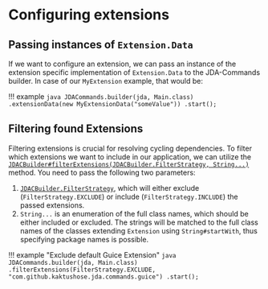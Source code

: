 # Configuring extensions

## Passing instances of `Extension.Data`
If we want to configure an extension, we can pass an instance of the extension specific implementation of `Extension.Data`
to the JDA-Commands builder. In case of our `MyExtension` example, that would be:

!!! example
    ```java
    JDACommands.builder(jda, Main.class)
       .extensionData(new MyExtensionData("someValue"))
       .start();
    ```



## Filtering found Extensions
Filtering extensions is crucial for resolving cycling dependencies.
To filter which extensions we want to include in our application, we can utilize the
[`JDACBuilder#filterExtensions(JDACBuilder.FilterStrategy, String...)`](https://kaktushose.github.io/jda-commands/javadocs/latest/io.github.kaktushose.jda.commands.core/com/github/kaktushose/jda/commands/JDACBuilder.html#filterExtensions(com.github.kaktushose.jda.commands.JDACBuilder.FilterStrategy,java.lang.String...))
method. You need to pass the following two parameters:

1. [`JDACBuilder.FilterStrategy`](https://kaktushose.github.io/jda-commands/javadocs/latest/io.github.kaktushose.jda.commands.core/com/github/kaktushose/jda/commands/JDACBuilder.FilterStrategy.html),
   which will either exclude (`FilterStrategy.EXCLUDE`) or include (`FilterStrategy.INCLUDE`) the passed extensions.
2. `String...` is an enumeration of the full class names, which should be either included or excluded.
   The strings will be matched to the full class names of the classes extending `Extension` using `String#startWith`, thus
   specifying package names is possible.

!!! example "Exclude default Guice Extension"
    ```java
    JDACommands.builder(jda, Main.class)
            .filterExtensions(FilterStrategy.EXCLUDE, "com.github.kaktushose.jda.commands.guice")
            .start();
    ```